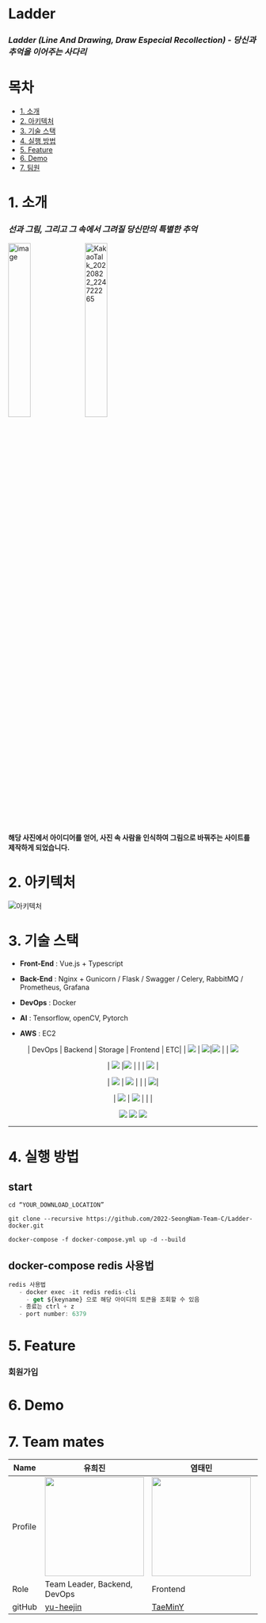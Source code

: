 # Ladder
### *Ladder (Line And Drawing, Draw Especial Recollection) - 당신과 추억을 이어주는 사다리*



# 목차
- [1. 소개](#1-소개)
- [2. 아키텍처](#2-아키텍처)
- [3. 기술 스택](#3-기술-스택)
- [4. 실행 방법](#4-실행-방법)
- [5. Feature](#5-Feature)
- [6. Demo](#6-Demo)
- [7. 팀원](#7-팀원)



# 1. 소개

### *선과 그림, 그리고 그 속에서 그려질 당신만의 특별한 추억*
 <img width="30%" height ="30%" alt="image" src="https://user-images.githubusercontent.com/112270652/193220867-ba97fca5-72d2-46d7-8bf3-2d48b1191408.jpg"> <img width="30%" height ="30%" alt="KakaoTalk_20220822_224722265" src="https://user-images.githubusercontent.com/112270652/193220179-c2b290ce-0d2d-486a-b8c3-d11fa8439203.png">

#### 해당 사진에서 아이디어를 얻어, 사진 속 사람을 인식하여 그림으로 바꿔주는 사이트를 제작하게 되었습니다.

# 2. 아키텍처
![아키텍처](https://user-images.githubusercontent.com/112270652/193219756-00b23a79-14d8-4af4-a492-8abcc38433e0.png)

# 3. 기술 스택
- <b>Front-End</b> : Vue.js + Typescript

- <b>Back-End</b> : Nginx + Gunicorn / Flask / Swagger / Celery, RabbitMQ / Prometheus, Grafana

- <b>DevOps</b> :  Docker

- <b>AI</b> : Tensorflow, openCV, Pytorch

- <b>AWS</b> : EC2
<div align =center> 
| DevOps | Backend | Storage | Frontend | ETC|
| <img src="https://img.shields.io/badge/Docker-2496ED?style=for-the-badge&logo=docker&logoColor=white"> | <img src="https://img.shields.io/badge/python-3776AB?style=for-the-badge&logo=python&logoColor=white">|<img src="https://img.shields.io/badge/Amazon S3-569A31?style=for-the-badge&logo=amazon%20s3&logoColor=black"> | | <img src="https://img.shields.io/badge/Git-73398D?style=for-the-badge&logo=git&logoColor=white">


| <img src="https://img.shields.io/badge/Docker-2496ED?style=for-the-badge&logo=docker&logoColor=white"> |<img src="https://img.shields.io/badge/gunicorn-499848?style=for-the-badge&logo=gunicorn&logoColor=black">  | |  | <img src="https://img.shields.io/badge/swagger-85EA2D?style=for-the-badge&logo=swagger&logoColor=black"> |

| <img src="https://img.shields.io/badge/Amazon EC2-FF9900?style=for-the-badge&logo=amazon%20ec2&logoColor=black"> | <img src="https://img.shields.io/badge/celery-37814A?style=for-the-badge&logo=celery&logoColor=black"> |  |  |  <img src="https://img.shields.io/badge/notion-000000?style=for-the-badge&logo=notion&logoColor=white">|

| <img src="https://img.shields.io/badge/NGINX-009639?style=for-the-badge&logo=nginx&logoColor=black"> | <img src="https://img.shields.io/badge/rabbitMQ-FF6600?style=for-the-badge&logo=rabbitmq&logoColor=white"> | | | 
   
  
  <img src="https://img.shields.io/badge/Grafana-F46800?style=for-the-badge&logo=grafana&logoColor=black">
  <img src="https://img.shields.io/badge/Prometheus-E6522C?style=for-the-badge&logo=Prometheus&logoColor=black">
  
  <img src="https://img.shields.io/badge/pytorch-EE4C2C?style=for-the-badge&logo=pytorch&logoColor=white">

  
 

  
</div>
<hr>

# 4. 실행 방법
## start 

```
cd “YOUR_DOWNLOAD_LOCATION”

git clone --recursive https://github.com/2022-SeongNam-Team-C/Ladder-docker.git

docker-compose -f docker-compose.yml up -d --build

```
## docker-compose redis 사용법

```jsx
redis 사용법
   - docker exec -it redis redis-cli
	 - get ${keyname} 으로 해당 아이디의 토큰을 조회할 수 있음
   - 종료는 ctrl + z
   - port number: 6379
```

# 5. Feature
### 회원가입

# 6. Demo
# 7. Team mates


| Name    | 유희진   |  염태민      | 정혜린         | 정길연        | 구일승    | 최태현    |
| ------- | ---------------------------------------- | ---------------------------------------- | -------------------------------------------- | -------------------------------------- | -------------------------------------- | -------------------------------------- |
| Profile | <img width="200px" src="https://avatars.githubusercontent.com/u/96467030?v=4" />   | <img width="200px" src="https://avatars.githubusercontent.com/u/48385263?v=4" />  | <img width="200px" src="https://avatars.githubusercontent.com/u/81466548?v=4"/>    | <img width="200px" src="https://avatars.githubusercontent.com/u/52391627?v=4">  | <img width="200px" src="https://avatars.githubusercontent.com/u/112270652?v=4" />  | <img width="200px" src="https://avatars.githubusercontent.com/u/102430422?v=4" />         |
| Role    | Team Leader, Backend, DevOps          | Frontend                               | Frontend, Backend   | Backend, DevOps                    | Backend, DevOps     | AI, Backend   |
| gitHub  | [yu-heejin](https://github.com/yu-heejin)                                     | [TaeMinY](https://github.com/TaeMinY)                                   | [HAERYN](https://github.com/HAERYN)                                       | [gilyeon00](https://github.com/gilyeon00)                          | [bun0531](https://github.com/bun0531)                                |  [xogus2394](https://github.com/xogus2394)  

